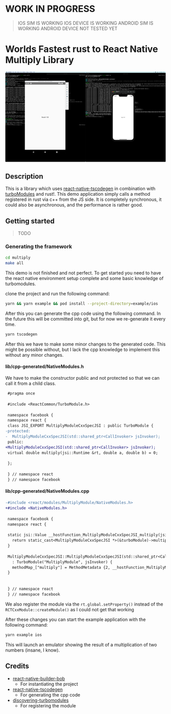# WORK IN PROGRESS

> IOS SIM IS WORKING
> IOS DEVICE IS WORKING
> ANDROID SIM IS WORKING
> ANDROID DEVICE NOT TESTED YET

# Worlds Fastest rust to React Native Multiply Library

![img](./assets/trust.png)

## Description

This is a library which uses [react-native-tscodegen](https://github.com/microsoft/react-native-tscodegen) in combination with [turboModules](https://github.com/react-native-community/discussions-and-proposals/blob/master/proposals/0002-Turbo-Modules.md) and rust!. This demo application simply calls a method registered in rust via c++ from the JS side. It is completely synchronous, it could also be asynchronous, and the performance is rather good.

## Getting started

> TODO

### Generating the framework

```sh
cd multiply
make all
```

This demo is not finished and not perfect. To get started you need to have the react native environment setup complete and some basic knowledge of turbomodules.

clone the project and run the following command:

```sh
yarn && yarn example && pod install --project-directory=example/ios
```

After this you can generate the cpp code using the following command. In the future this will be committed into git, but for now we re-generate it every time.

```sh
yarn tscodegen
```

After this we have to make some minor changes to the generated code. This might
be possible without, but I lack the cpp knowledge to implement this without any
minor changes.

#### lib/cpp-generated/NativeModules.h

We have to make the constructor public and not protected so that we can call it
from a child class.

```diff
 #pragma once

 #include <ReactCommon/TurboModule.h>

 namespace facebook {
 namespace react {
 class JSI_EXPORT MultiplyModuleCxxSpecJSI : public TurboModule {
-protected:
-  MultiplyModuleCxxSpecJSI(std::shared_ptr<CallInvoker> jsInvoker);
 public:
+MultiplyModuleCxxSpecJSI(std::shared_ptr<CallInvoker> jsInvoker);
 virtual double multiply(jsi::Runtime &rt, double a, double b) = 0;

 };

 } // namespace react
 } // namespace facebook

```

#### lib/cpp-generated/NativeModules.cpp

```diff
-#include <react/modules/MultiplyModule/NativeModules.h>
+#include <NativeModules.h>

 namespace facebook {
 namespace react {

 static jsi::Value __hostFunction_MultiplyModuleCxxSpecJSI_multiply(jsi::Runtime &rt, TurboModule &turboModule, const jsi::Value* args, size_t count) {
   return static_cast<MultiplyModuleCxxSpecJSI *>(&turboModule)->multiply(rt, args[0].getNumber(), args[1].getNumber());
 }

 MultiplyModuleCxxSpecJSI::MultiplyModuleCxxSpecJSI(std::shared_ptr<CallInvoker> jsInvoker)
   : TurboModule("MultiplyModule", jsInvoker) {
   methodMap_["multiply"] = MethodMetadata {2, __hostFunction_MultiplyModuleCxxSpecJSI_multiply};
 }


 } // namespace react
 } // namespace facebook
```

We also register the module via the `rt.global.setProperty()` instead of the `RCTCxxModule::createModule()` as I could not get that working

After these changes you can start the example application with the following command:

```sh
yarn example ios
```

This will launch an emulator showing the result of a multiplication of two numbers (insane, I know).

## Credits

- [react-native-builder-bob](https://github.com/callstack/react-native-builder-bob)
  - For instantiating the project
- [react-native-tscodegen](https://github.com/microsoft/react-native-tscodegen)
  - For generating the cpp code
- [discovering-turbomodules](https://github.com/barthap/discovering-turbomodules)
  - For registering the module
